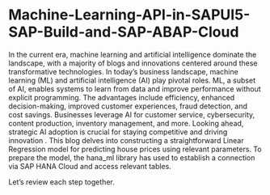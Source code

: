 # Machine-Learning-API-in-SAPUI5-SAP-Build-and-SAP-ABAP-Cloud

In the current era, machine learning and artificial intelligence dominate the landscape, with a majority of blogs and innovations centered around these transformative technologies. In today’s business landscape, machine learning (ML) and artificial intelligence (AI) play pivotal roles. ML, a subset of AI, enables systems to learn from data and improve performance without explicit programming. The advantages include efficiency, enhanced decision-making, improved customer experiences, fraud detection, and cost savings. Businesses leverage AI for customer service, cybersecurity, content production, inventory management, and more. Looking ahead, strategic AI adoption is crucial for staying competitive and driving innovation .
This blog delves into constructing a straightforward Linear Regression model for predicting house prices using relevant parameters.
To prepare the model, the hana_ml library has used to establish a connection via SAP HANA Cloud and access relevant tables.

Let’s review each step together.


